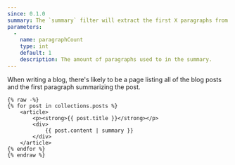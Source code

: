 ```yaml
---
since: 0.1.0
summary: The `summary` filter will extract the first X paragraphs from the given text.
parameters:
  -
    name: paragraphCount
    type: int
    default: 1
    description: The amount of paragraphs used to in the summary.
---
```


When writing a blog, there's likely to be a page listing all of the blog posts and the first paragraph summarizing the post.

```twig
{% raw -%}
{% for post in collections.posts %}
    <article>
        <p><strong>{{ post.title }}</strong></p>
        <div>
            {{ post.content | summary }}
        </div>
    </article>
{% endfor %}
{% endraw %}
```
